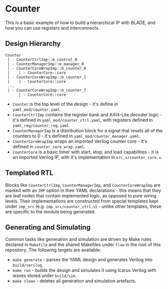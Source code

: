 # Counter
This is a basic example of how to build a hierarchical IP with BLADE, and how you can use registers and interconnects.

## Design Hierarchy
```
Counter
 | - CounterCtrlImp::m_control_0
 | - CounterManagerImp::m_manager_0
 | - CounterCoreWrapImp::m_counter_0
 |    | - CounterCore::core
 | - CounterCoreWrapImp::m_counter_1
 |    | - CounterCore::core
 ...
 | - CounterCoreWrapImp::m_counter_7
      | - CounterCore::core
```

 * `Counter` is the top level of the design - it's define in `yaml_mod/counter.yaml`.
 * `CounterCtrlImp` contains the register bank and AXI4-Lite decoder logic - it's defined in `yaml_mod/counter_ctrl.yaml`, with registers defined in `yaml_reg/counter_reg.yaml`.
 * `CounterManagerImp` is a distribution block for a signal that resets all of the counters to 0 - it's defined in `yaml_mod/counter_manager.yaml`.
 * `CounterCoreWrapImp` wraps an imported Verilog counter core - it's defined in `counter_core_wrap.yaml`.
 * `CounterCore` is a basic timer with start, stop, and load capabilities - it is an imported Verilog IP, with it's implementation in `src_v/counter_core.v`.

## Templated RTL
Blocks like `CounterCtrlImp`, `CounterManagerImp`, and `CounterCoreWrapImp` are marked with an `IMP` option in their YAML declarations - this means that they are leaf nodes that contain implemented logic, as opposed to pure wiring levels. Their implementations are constructed from special templates kept under `imp_src` (e.g. `imp_src/counter_ctrl.v`) - unlike other templates, these are specific to the module being generated.

## Generating and Simulating
Common tasks like generation and simulation are driven by Make rules declared in `Makefile` and the shared Makefiles under `flow` in the root of this repository. The following targets are available:

 * `make generate` - parses the YAML design and generates Verilog into `build/verilog`.
 * `make run` - builds the design and simulates it using Icarus Verilog with waves stored under `build/sim`.
 * `make clean` - deletes all generation and simulation artefacts.

